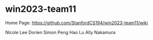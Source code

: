 # win2023-team11

Home Page: https://github.com/StanfordCS194/win2023-team11/wiki

Nicole Lee
Dorien Simon
Peng Hao Lu
Ally Nakamura
